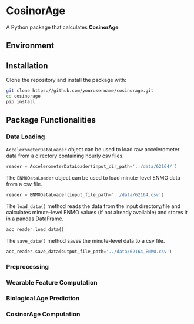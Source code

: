 # CosinorAge 

A Python package that calculates **CosinorAge**.

## Environment

## Installation

Clone the repository and install the package with:

```bash
git clone https://github.com/yourusername/cosinorage.git
cd cosinorage
pip install .
```

## Package Functionalities
### Data Loading
`AccelerometerDataLoader` object can be used to load raw accelerometer data from a directory containing hourly csv files.

```python
reader = AccelerometerDataLoader(input_dir_path='../data/62164/')
```

The `ENMODataLoader` object can be used to load minute-level ENMO data from a csv file.

```python
reader = ENMODataLoader(input_file_path='../data/62164.csv')
```

The `load_data()` method reads the data from the input directory/file and calculates minute-level ENMO values (if not already available) and stores it in a pandas DataFrame.

```python
acc_reader.load_data()
```

The `save_data()` method saves the minute-level data to a csv file.

```python
acc_reader.save_data(output_file_path='../data/62164_ENMO.csv')
```



### Preprocessing

### Wearable Feature Computation

### Biological Age Prediction

### CosinorAge Computation
